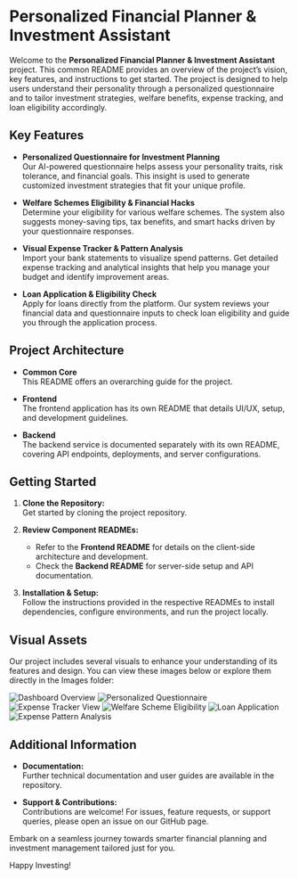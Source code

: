 # Personalized Financial Planner & Investment Assistant

Welcome to the **Personalized Financial Planner & Investment Assistant** project. This common README provides an overview of the project’s vision, key features, and instructions to get started. The project is designed to help users understand their personality through a personalized questionnaire and to tailor investment strategies, welfare benefits, expense tracking, and loan eligibility accordingly.

## Key Features

- **Personalized Questionnaire for Investment Planning**  
  Our AI-powered questionnaire helps assess your personality traits, risk tolerance, and financial goals. This insight is used to generate customized investment strategies that fit your unique profile.

- **Welfare Schemes Eligibility & Financial Hacks**  
  Determine your eligibility for various welfare schemes. The system also suggests money-saving tips, tax benefits, and smart hacks driven by your questionnaire responses.

- **Visual Expense Tracker & Pattern Analysis**  
  Import your bank statements to visualize spend patterns. Get detailed expense tracking and analytical insights that help you manage your budget and identify improvement areas.

- **Loan Application & Eligibility Check**  
  Apply for loans directly from the platform. Our system reviews your financial data and questionnaire inputs to check loan eligibility and guide you through the application process.

## Project Architecture

- **Common Core**  
  This README offers an overarching guide for the project.
  
- **Frontend**  
  The frontend application has its own README that details UI/UX, setup, and development guidelines.
  
- **Backend**  
  The backend service is documented separately with its own README, covering API endpoints, deployments, and server configurations.

## Getting Started

1. **Clone the Repository:**  
   Get started by cloning the project repository.

2. **Review Component READMEs:**  
   - Refer to the **Frontend README** for details on the client-side architecture and development.
   - Check the **Backend README** for server-side setup and API documentation.

3. **Installation & Setup:**  
   Follow the instructions provided in the respective READMEs to install dependencies, configure environments, and run the project locally.

## Visual Assets

Our project includes several visuals to enhance your understanding of its features and design. You can view these images below or explore them directly in the Images folder:

![Dashboard Overview](Images/home.png)
![Personalized Questionnaire](Images/finance_planning.png)
![Expense Tracker View](Images/expense_analysis.png)
![Welfare Scheme Eligibility](Images/scheme_eligibility.png)
![Loan Application](Images/apply_loan.png)
![Expense Pattern Analysis](Images/pattern_analysis.png)

## Additional Information

- **Documentation:**  
  Further technical documentation and user guides are available in the repository.

- **Support & Contributions:**  
  Contributions are welcome! For issues, feature requests, or support queries, please open an issue on our GitHub page.

Embark on a seamless journey towards smarter financial planning and investment management tailored just for you.

Happy Investing!
